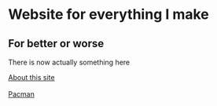 <html>
  <head>
<link rel="stylesheet" type="text/css" href="https://cdn.jsdelivr.net/npm/cookieconsent@3/build/cookieconsent.min.css" />
  </head>
  <body>
    <h1>Website for everything I make</h1>
    <h2>For better or worse</h2>
    <p>There is now actually something here</p>
    <a href="IceCreamTaco.github.io/about/index.html"> About this site </a> <br style = "lineheight:2;"><br>
    <a href="IceCreamTaco.github.io/pacman/index.html"> Pacman </a>

<script src="https://cdn.jsdelivr.net/npm/cookieconsent@3/build/cookieconsent.min.js" data-cfasync="false"></script>
<script>
window.cookieconsent.initialise({
  "palette": {
    "popup": {
      "background": "#110164"
    },
    "button": {
      "background": "#ffc0cb",
      "text": "#000000"
    }
  },
  "theme": "classic",
  "position": "top",
  "content": {
    "message": "This website might use cookies. I don't know.",
    "dismiss": "Ok...",
    "link": "Sorry, you can't learn more",
    "href": "https://en.wikipedia.org/wiki/Cookie"
  }
});
</script>
 </body>
 
  </html>

